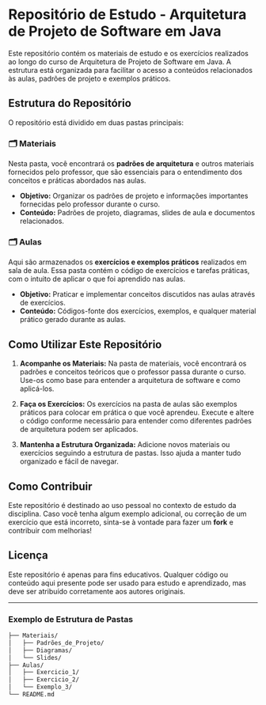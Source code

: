 # Repositório de Estudo - Arquitetura de Projeto de Software em Java

Este repositório contém os materiais de estudo e os exercícios realizados ao longo do curso de Arquitetura de Projeto de Software em Java. A estrutura está organizada para facilitar o acesso a conteúdos relacionados às aulas, padrões de projeto e exemplos práticos.

## Estrutura do Repositório

O repositório está dividido em duas pastas principais:

### 🗂 **Materiais**
Nesta pasta, você encontrará os **padrões de arquitetura** e outros materiais fornecidos pelo professor, que são essenciais para o entendimento dos conceitos e práticas abordados nas aulas.

- **Objetivo:** Organizar os padrões de projeto e informações importantes fornecidas pelo professor durante o curso.
- **Conteúdo:** Padrões de projeto, diagramas, slides de aula e documentos relacionados.

### 🗂 **Aulas**
Aqui são armazenados os **exercícios e exemplos práticos** realizados em sala de aula. Essa pasta contém o código de exercícios e tarefas práticas, com o intuito de aplicar o que foi aprendido nas aulas.

- **Objetivo:** Praticar e implementar conceitos discutidos nas aulas através de exercícios.
- **Conteúdo:** Códigos-fonte dos exercícios, exemplos, e qualquer material prático gerado durante as aulas.

## Como Utilizar Este Repositório

1. **Acompanhe os Materiais:** Na pasta de materiais, você encontrará os padrões e conceitos teóricos que o professor passa durante o curso. Use-os como base para entender a arquitetura de software e como aplicá-los.

2. **Faça os Exercícios:** Os exercícios na pasta de aulas são exemplos práticos para colocar em prática o que você aprendeu. Execute e altere o código conforme necessário para entender como diferentes padrões de arquitetura podem ser aplicados.

3. **Mantenha a Estrutura Organizada:** Adicione novos materiais ou exercícios seguindo a estrutura de pastas. Isso ajuda a manter tudo organizado e fácil de navegar.

## Como Contribuir

Este repositório é destinado ao uso pessoal no contexto de estudo da disciplina. Caso você tenha algum exemplo adicional, ou correção de um exercício que está incorreto, sinta-se à vontade para fazer um **fork** e contribuir com melhorias!

## Licença

Este repositório é apenas para fins educativos. Qualquer código ou conteúdo aqui presente pode ser usado para estudo e aprendizado, mas deve ser atribuído corretamente aos autores originais.

---

### Exemplo de Estrutura de Pastas

```bash
├── Materiais/
│   ├── Padrões_de_Projeto/
│   ├── Diagramas/
│   └── Slides/
├── Aulas/
│   ├── Exercicio_1/
│   ├── Exercicio_2/
│   └── Exemplo_3/
└── README.md
